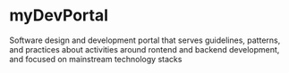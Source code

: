 # myDevPortal
Software design and development portal that serves guidelines, patterns, and practices about activities around rontend and backend development, and focused on mainstream technology stacks
